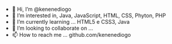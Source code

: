 - 👋 Hi, I’m @kenenediogo
- 👀 I’m interested in, Java, JavaScript, HTML, CSS, Phyton, PHP
- 🌱 I’m currently learning ... HTML5 e CSS3, Java
- 💞️ I’m looking to collaborate on ...
- 📫 How to reach me ... github.com/kenenediogo

<!---
kenenediogo/kenenediogo is a ✨ special ✨ repository because its `README.md` (this file) appears on your GitHub profile.
You can click the Preview link to take a look at your changes.
--->
